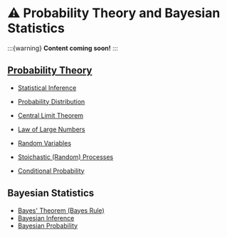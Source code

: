 # ⚠️ Probability Theory and Bayesian Statistics

:::{warning}
**Content coming soon!**
:::

## [Probability Theory](https://en.wikipedia.org/wiki/Probability_theory)

- [Statistical Inference](https://en.wikipedia.org/wiki/Statistical_inference)

- [Probability Distribution](https://en.wikipedia.org/wiki/Probability_distribution)

- [Central Limit Theorem](https://en.wikipedia.org/wiki/Central_limit_theorem)

- [Law of Large Numbers](https://en.wikipedia.org/wiki/Law_of_large_numbers)

- [Random Variables](https://en.wikipedia.org/wiki/Random_variable)

- [Stoichastic (Random) Processes](https://en.wikipedia.org/wiki/Stochastic_process)

- [Conditional Probability](https://en.wikipedia.org/wiki/Conditional_probability)

## Bayesian Statistics

- [Bayes' Theorem (Bayes Rule)](https://en.wikipedia.org/wiki/Bayes%27_theorem)
- [Bayesian Inference](https://en.wikipedia.org/wiki/Bayesian_inference)
- [Bayesian Probability](https://en.wikipedia.org/wiki/Bayesian_probability)
